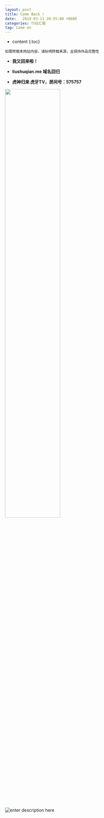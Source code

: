 ```yaml
---
layout: post
title: Come Back !
date: 	2019-03-11 20:55:00 +0800
categories: 行动汇报
tag: Come on
---
```


* content
{:toc}


`如需转载本网站内容，请标明转载来源，且保持作品完整性`


- **我又回来啦！**

- **liushuqian.me 域名回归**

- **虎神归来     虎牙TV，房间号：575757**

<img src="https://wx3.sinaimg.cn/mw690/66bd57b7ly1g0z5wr6x6oj20kq0mu40l.jpg" width = 60% height = 60% />

![enter description here](https://wx3.sinaimg.cn/mw690/66bd57b7ly1g0z5ttbn4nj22oy22f7wi.jpg)